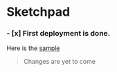 # Sketchpad
### - [x] First deployment is done.
Here is the [sample](https://draw-4s91tc.netlify.app)
> Changes are yet to come
